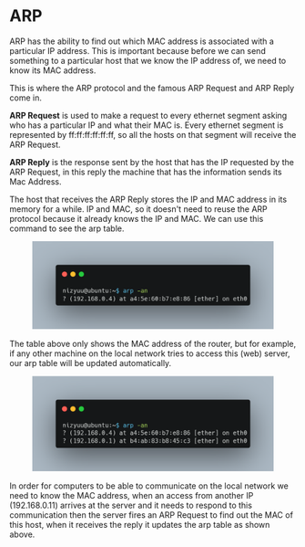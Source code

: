 # ARP

ARP has the ability to find out which MAC address is associated with a particular IP address. This is important because before we can send something to a particular host that we know the IP address of, we need to know its MAC address.

This is where the ARP protocol and the famous ARP Request and ARP Reply come in.

**ARP Request** is used to make a request to every ethernet segment asking who has a particular IP and what their MAC is. Every ethernet segment is represented by ff:ff:ff:ff:ff:ff, so all the hosts on that segment will receive the ARP Request.

**ARP Reply** is the response sent by the host that has the IP requested by the ARP Request, in this reply the machine that has the information sends its Mac Address.

The host that receives the ARP Reply stores the IP and MAC address in its memory for a while. IP and MAC, so it doesn't need to reuse the ARP protocol because it already knows the IP and MAC. We can use this command to see the arp table.

<figure><img src="../.gitbook/assets/arp-1.png" alt=""><figcaption></figcaption></figure>

The table above only shows the MAC address of the router, but for example, if any other machine on the local network tries to access this (web) server, our arp table will be updated automatically.

<figure><img src="../.gitbook/assets/arp-2.png" alt=""><figcaption></figcaption></figure>

In order for computers to be able to communicate on the local network we need to know the MAC address, when an access from another IP (192.168.0.11) arrives at the server and it needs to respond to this communication then the server fires an ARP Request to find out the MAC of this host, when it receives the reply it updates the arp table as shown above.
